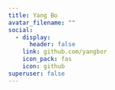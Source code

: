 ```yaml
---
title: Yang Bo
avatar_filename: ""
social:
  - display:
      header: false
    link: github.com/yangbor
    icon_pack: fas
    icon: github
superuser: false
---
```

